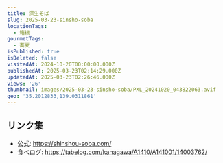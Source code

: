 ```yaml
---
title: 深生そば
slug: 2025-03-23-sinsho-soba
locationTags:
  - 箱根
gourmetTags:
  - 蕎麦
isPublished: true
isDeleted: false
visitedAt: 2024-10-20T00:00:00.000Z
publishedAt: 2025-03-23T02:14:29.000Z
updatedAt: 2025-03-23T02:26:46.000Z
views: '26'
thumbnail: images/2025-03-23-sinsho-soba/PXL_20241020_043822063.avif
geo: '35.2012833,139.0311861'
---
```



## リンク集
- 公式: https://shinshou-soba.com/
- 食べログ: https://tabelog.com/kanagawa/A1410/A141001/14003762/
